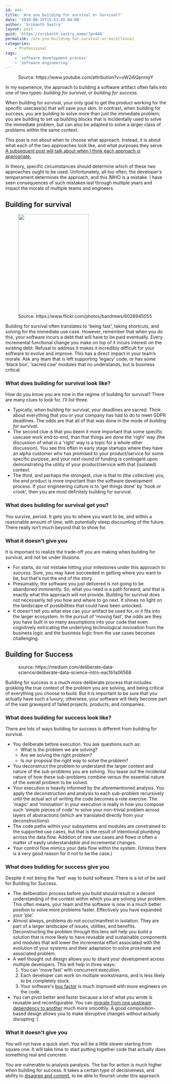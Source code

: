 ```yaml
---
id: 444
title: 'Are you building for survival or Survival?'
date: '2019-08-15T15:53:45-04:00'
author: 'Srikanth Sastry'
layout: post
guid: 'https://srikanth.sastry.name/?p=444'
permalink: /are-you-building-for-survival-or-excellence/
categories:
    - Professional
tags:
    - 'software development process'
    - 'software engineering'
---
```


<!-- wp:image {"id":453} -->
<figure class="wp-block-image"><img src="https://srikanth.sastry.name/wp-content/uploads/2019/08/maxresdefault-1024x576.jpg" alt="" class="wp-image-453"/><figcaption>Source: https://www.youtube.com/attribution?v=oW2i6QpnmyY</figcaption></figure>
<!-- /wp:image -->

<!-- wp:paragraph -->
<p>In my experience, the approach to building a software artifact often falls into one of two types: <em>building for survival</em>, or <em>building for success</em>.</p>
<!-- /wp:paragraph -->

<!-- wp:paragraph -->
<p>When building for survival, your only goal to get the product working for the specific usecase(s) that will save your skin. In contrast, when building for success, you are building to solve more than just the immediate problem; you are building to set up building blocks that is incidentally used to solve the immediate problem, but can also be adapted to solve a larger class of problems within the same context.</p>
<!-- /wp:paragraph -->

<!-- wp:paragraph -->
<p>This post is not about when to choose what approach. Instead, it is about what each of the two approaches look like, and what purposes they serve. <a href="https://srikanth.sastry.name/when-should-you-build-for-survival/">A subsequent post will talk about when I think each approach is appropriate.</a></p>
<!-- /wp:paragraph -->

<!-- wp:more -->
<!--more-->
<!-- /wp:more -->

<!-- wp:paragraph -->
<p>In theory, specific circumstances should determine which of these two approaches ought to be used. Unfortunately, all too often, the developer's temperament determines the approach, and this IMHO is a mistake. I have seen consequences of such mistakes last through multiple years and impact the morale of multiple teams and engineers. </p>
<!-- /wp:paragraph -->

<!-- wp:heading -->
<h2>Building for survival</h2>
<!-- /wp:heading -->

<!-- wp:image {"align":"center","id":454,"width":220,"height":309} -->
<div class="wp-block-image"><figure class="aligncenter is-resized"><img src="https://srikanth.sastry.name/wp-content/uploads/2019/08/6028945055_2271b47a5b_m.jpg" alt="" class="wp-image-454" width="220" height="309"/><figcaption>Source: https://www.flickr.com/photos/bandrews/6028945055</figcaption></figure></div>
<!-- /wp:image -->

<!-- wp:paragraph -->
<p>Building for survival often translates to 'being fast', taking shortcuts, and solving for the immediate use case. However, remember that when you do this, your software incurs a debt that will have to be paid eventually. Every incremental functional change you make on top of it incurs interest on the existing debt. Refusal to address it makes it incredibly difficult for your software to evolve and improve. This has a direct impact in your team’s morale. Ask any team that is left supporting ‘legacy’ code, or has some ‘black box’, ‘sacred cow’ modules that no understands, but is business critical. </p>
<!-- /wp:paragraph -->

<!-- wp:heading {"level":3} -->
<h3>What does building for survival look like?</h3>
<!-- /wp:heading -->

<!-- wp:paragraph -->
<p>How do you know you are now in the regime of building for survival? There are many clues to look for. I'll list three.</p>
<!-- /wp:paragraph -->

<!-- wp:list -->
<ul><li>Typically, when building for survival, your deadlines are sacred. Think about everything that you or your company has had to do to meet GDPR deadlines. The odds are that all of that was done in the mode of <em>building for survival</em>.</li><li>The second clue is that you deem it more important that some specific usecase work end-to-end, than that things are done the 'right' way (the discussion of what is a 'right' way is a topic for a whole other discussion). You see this often in early stage startups where they have an alpha customer who has promised to your product/service for some specific purpose, and your next round of funding is contingent upon demonstrating the utility of your product/service with that (isolated) context.</li><li>The third, and perhaps the strongest, clue is that to (the collective) you, the end product is more important than the software development process. If your engineering culture is to 'get things done' by 'hook or crook', then you are most definitely building for survival.</li></ul>
<!-- /wp:list -->

<!-- wp:heading {"level":3} -->
<h3>What does building for survival get you?</h3>
<!-- /wp:heading -->

<!-- wp:paragraph -->
<p>You survive, period. It gets you to where you want to be, and within a reasonable amount of time, with potentially steep discounting of the future. There really isn't much beyond that to show for.</p>
<!-- /wp:paragraph -->

<!-- wp:heading {"level":3} -->
<h3>What it doesn't give you</h3>
<!-- /wp:heading -->

<!-- wp:paragraph -->
<p>It is important to realize the trade-off you are making when building for survival, and not be under illusions. </p>
<!-- /wp:paragraph -->

<!-- wp:list -->
<ul><li>For starts, do not mistake hitting your milestones under this approach to <em>success</em>. Sure, you may have succeeded in getting where you want to be, but that's not the end of the story. </li><li>Presumably, the software you just delivered is not going to be abandoned imminently. So, what you need is a path forward, and that is exactly what this approach will not provide. Building for survival does not necessarily tell you how and where to go next. It shines no light on the landscape of possibilities that could have been unlocked.</li><li>It doesn't tell you what else can your artifact be used for, or it fits into the larger ecosystem. In the pursuit of 'moving fast', the odds are they you have built in so many assumptions into your code that even cognitively extricating the underlying technological innovation from the business logic and the business logic from the use cases becomes challenging.</li></ul>
<!-- /wp:list -->

<!-- wp:heading -->
<h2>Building for Success</h2>
<!-- /wp:heading -->

<!-- wp:image {"align":"center","id":455} -->
<div class="wp-block-image"><figure class="aligncenter"><img src="https://srikanth.sastry.name/wp-content/uploads/2019/08/1ijN1lAVtTBPmh2hCwDWozw.png" alt="" class="wp-image-455"/><figcaption>source: https://medium.com/deliberate-data-science/deliberate-data-science-intro-eac1b1a06568</figcaption></figure></div>
<!-- /wp:image -->

<!-- wp:paragraph -->
<p>Building for success is a much more deliberate process that includes grokking the true context of the problem you are solving, and being critical of everything you choose to build. But it is important to be sure that you actually have such a luxury; otherwise, your software will likely become part of the vast graveyard of failed projects, products, and companies.</p>
<!-- /wp:paragraph -->

<!-- wp:heading {"level":3} -->
<h3>What does building for success look like?</h3>
<!-- /wp:heading -->

<!-- wp:paragraph -->
<p>There are lots of ways building for success is different from building for survival.</p>
<!-- /wp:paragraph -->

<!-- wp:list -->
<ul><li>You deliberate before execution. You ask questions such as: <ul><li>What is the problem we are solving? </li><li>Are we solving the right problem? </li><li>Is our proposal the right way to solve the problem? </li></ul></li><li>You deconstruct the problem to understand the larger context and nature of the sub-problems you are solving. You tease out the incidental nature of how these sub-problems combine versus the essential nature of the overall problem to be solved.</li><li>Your execution is heavily informed by the aforementioned analysis. You apply the deconstruction and analysis to each sub-problem recursively until the actual act of writing the code becomes a rote exercise. The 'magic' and 'innovation' in your execution is really in how you compose such 'simple pieces of code' to solve your non-trivial problem across layers of abstractions (which are translated directly from your deconstructions).</li><li>The code paths within your subsystems and modules are constrained to the supported use cases, but that is the result of intentional plumbing across the data flow. Addition of new use cases and flows is often a matter of easily understandable and incremental changes.</li><li>Your control flow mimics your data flow within the system. (Unless there is a very good reason for it not to be the case.)</li></ul>
<!-- /wp:list -->

<!-- wp:heading {"level":3} -->
<h3>What does building for success give you</h3>
<!-- /wp:heading -->

<!-- wp:paragraph -->
<p>Despite it not being the 'fast' way to build software. There is a lot of be said for Building for Success. </p>
<!-- /wp:paragraph -->

<!-- wp:list -->
<ul><li>The deliberation process before you build should result in a decent understanding of the context within which you are solving your problem. This often means, your team and the software is now in a much better position to solve more problems faster. Effectively you have expanded your 'pie'.</li><li>Almost always, problems do not occur/manifest in isolation. They are part of a larger landscape of issues, utilities, and benefits. Deconstructing the problem through this lens will help you build a solution that is more likely to have reusable and sustainable components and modules that will lower the incremental effort associated with the evolution of your systems and their adaptation to solve proximate and associated problem.</li><li>A well thought out design allows you to shard your development across multiple developers. This will help in three ways: <ol><li>You can 'move fast' with concurrent execution.</li><li>Each developer can work on multiple workstreams, and is less likely to be completely stuck.</li><li>Your software's <a href="https://en.wikipedia.org/wiki/Bus_factor">bus factor</a> is much improved with more engineers on the code.</li></ol></li><li>You can pivot better and faster because a lot of what you wrote is reusable and reconfigurable. You can <a href="https://srikanth.sastry.name/object-composition-for-service-migration/">migrate from one upstream dependency to another</a> much more smoothly. A good composition-based design allows you to make disruptive changes without actually disrupting :)</li></ul>
<!-- /wp:list -->

<!-- wp:heading {"level":3} -->
<h3>What it doesn't give you</h3>
<!-- /wp:heading -->

<!-- wp:paragraph -->
<p>You will not have a quick start. You will be a little slower starting from square one. It will take time to start putting together code that actually does something real and concrete.</p>
<!-- /wp:paragraph -->

<!-- wp:paragraph -->
<p>You are vulnerable to analysis paralysis. The bar for action is much higher when building for success. It takes a certain type of decisiveness, and ability to <a href="https://en.wikipedia.org/wiki/Disagree_and_commit">disagree and commit</a>, to be able to flourish under this approach.</p>
<!-- /wp:paragraph -->